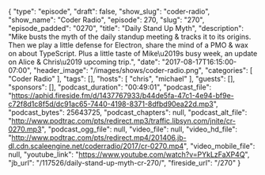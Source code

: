 {
  "type": "episode",
  "draft": false,
  "show_slug": "coder-radio",
  "show_name": "Coder Radio",
  "episode": 270,
  "slug": "270",
  "episode_padded": "0270",
  "title": "Daily Stand Up Myth",
  "description": "Mike busts the myth of the daily standup meeting & tracks it to its origins. Then we play a little defense for Electron, share the mind of a PMO & wax on about TypeScript. Plus a little taste of Mike\u2019s busy week, an update on Alice & Chris\u2019 upcoming trip.",
  "date": "2017-08-17T16:15:00-07:00",
  "header_image": "/images/shows/coder-radio.png",
  "categories": [
    "Coder Radio"
  ],
  "tags": [],
  "hosts": [
    "chris",
    "michael"
  ],
  "guests": [],
  "sponsors": [],
  "podcast_duration": "00:49:01",
  "podcast_file": "https://aphid.fireside.fm/d/1437767933/b44de5fa-47c1-4e94-bf9e-c72f8d1c8f5d/dc91ac65-7440-4198-8371-8dfbd90ea22d.mp3",
  "podcast_bytes": 25643725,
  "podcast_chapters": null,
  "podcast_alt_file": "http://www.podtrac.com/pts/redirect.mp3/traffic.libsyn.com/jnite/cr-0270.mp3",
  "podcast_ogg_file": null,
  "video_file": null,
  "video_hd_file": "http://www.podtrac.com/pts/redirect.mp4/201406.jb-dl.cdn.scaleengine.net/coderradio/2017/cr-0270.mp4",
  "video_mobile_file": null,
  "youtube_link": "https://www.youtube.com/watch?v=PYkLzFaXP4Q",
  "jb_url": "/117526/daily-stand-up-myth-cr-270/",
  "fireside_url": "/270"
}

